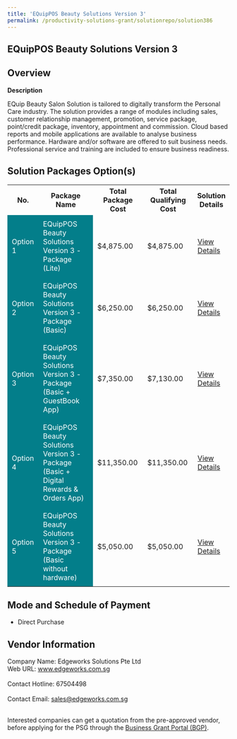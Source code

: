 ```yaml
---
title: 'EQuipPOS Beauty Solutions Version 3'
permalink: /productivity-solutions-grant/solutionrepo/solution386
---
```


## EQuipPOS Beauty Solutions Version 3

## Overview

**Description**

EQuip Beauty Salon Solution is tailored to digitally transform the Personal Care industry. The solution provides a range of modules including sales, customer relationship management, promotion, service package, point/credit package, inventory, appointment and commission. Cloud based reports and mobile applications are available to analyse business performance. Hardware and/or software are offered to suit business needs. Professional service and training are included to ensure business readiness.

## Solution Packages Option(s)

<table>
<tr>
<th><b>No.</b></th>
<th><b>Package Name</b></th>
<th><b>Total Package Cost</b></th>
<th><b>Total Qualifying Cost</b></th>
<th><b>Solution Details</b></th>
</tr>
<tr>
<td style='padding: 10px; background-color: #037E8A; color: #FFFFFF;'>Option 1</td>
<td style='padding: 10px; background-color: #037E8A; color: #FFFFFF;'>EQuipPOS Beauty Solutions Version 3 - Package (Lite)</td>
<td style='padding: 10px;'>$4,875.00</td>
<td style='padding: 10px;'>$4,875.00</td>
<td style='padding: 10px;'><a href='/images/psg/Edgeworks_Beauty_20220079_Desensitised_Annex_3_Part_1.pdf' target='_blank'>View Details</a></td>
</tr>
<tr>
<td style='padding: 10px; background-color: #037E8A; color: #FFFFFF;'>Option 2</td>
<td style='padding: 10px; background-color: #037E8A; color: #FFFFFF;'>EQuipPOS Beauty Solutions Version 3 - Package (Basic)</td>
<td style='padding: 10px;'>$6,250.00</td>
<td style='padding: 10px;'>$6,250.00</td>
<td style='padding: 10px;'><a href='/images/psg/Edgeworks_Beauty_20220079_Desensitised_Annex_3_Part_2.pdf' target='_blank'>View Details</a></td>
</tr>
<tr>
<td style='padding: 10px; background-color: #037E8A; color: #FFFFFF;'>Option 3</td>
<td style='padding: 10px; background-color: #037E8A; color: #FFFFFF;'>EQuipPOS Beauty Solutions Version 3 - Package (Basic + GuestBook App)</td>
<td style='padding: 10px;'>$7,350.00</td>
<td style='padding: 10px;'>$7,130.00</td>
<td style='padding: 10px;'><a href='/images/psg/Edgeworks_Beauty_20220079_Desensitised_Annex_3_Part_3.pdf' target='_blank'>View Details</a></td>
</tr>
<tr>
<td style='padding: 10px; background-color: #037E8A; color: #FFFFFF;'>Option 4</td>
<td style='padding: 10px; background-color: #037E8A; color: #FFFFFF;'>EQuipPOS Beauty Solutions Version 3 - Package (Basic + Digital Rewards & Orders App)</td>
<td style='padding: 10px;'>$11,350.00</td>
<td style='padding: 10px;'>$11,350.00</td>
<td style='padding: 10px;'><a href='/images/psg/Edgeworks_Beauty_20220079_Desensitised_Annex_3_Part_45.pdf' target='_blank'>View Details</a></td>
</tr>
<tr>
<td style='padding: 10px; background-color: #037E8A; color: #FFFFFF;'>Option 5</td>
<td style='padding: 10px; background-color: #037E8A; color: #FFFFFF;'>EQuipPOS Beauty Solutions Version 3 - Package (Basic without hardware)</td>
<td style='padding: 10px;'>$5,050.00</td>
<td style='padding: 10px;'>$5,050.00</td>
<td style='padding: 10px;'><a href='/images/psg/Edgeworks_Beauty_20220079_Desensitised_Annex_3_Part_6.pdf' target='_blank'>View Details</a></td>
</tr>
</table>

## Mode and Schedule of Payment

 - Direct Purchase

## Vendor Information

 Company Name: Edgeworks Solutions Pte Ltd<br>Web URL: www.edgeworks.com.sg <br><br>Contact Hotline: 67504498 <br><br>Contact Email: sales@edgeworks.com.sg <br><br>

Interested companies can get a quotation from the pre-approved vendor, before applying for the PSG through the <a href='https://www.businessgrants.gov.sg/' target='_blank' rel='noopener'>Business Grant Portal (BGP)</a>.

<script src="/jquery/resize-tables.js"></script>

